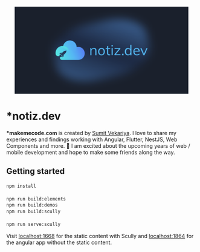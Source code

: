 <p align="center">
  <a href="https://makemecode.com" target="blank"><img src="https://raw.githubusercontent.com/notiz-dev/notiz/master/src/assets/img/featured.png" width="460px" alt="makemecode.com" /></a>
</p>

# \*notiz.dev

**\*makemecode.com** is created by [Sumit Vekariya](https://makemecode.com/authors/sumit-vekariya). I love to share my experiences and findings working with Angular, Flutter, NestJS, Web Components and more. 👀 I am excited about the upcoming years of web / mobile development and hope to make some friends along the way.

<!-- _\* notiz [noˈtiːt͡s] - (german) short, brief, written record_ -->

## Getting started

```bash
npm install

npm run build:elements
npm run build:demos
npm run build:scully

npm run serve:scully
```

Visit [localhost:1668](http://localhost:1668/) for the static content with Scully and [localhost:1864](http://localhost:1864/) for the angular app without the static content.
